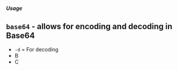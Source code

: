 ##### Usage

`base64` - allows for encoding and decoding in Base64
--

- `-d` = For decoding
- B
- C

